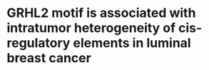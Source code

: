 # GRHL2 motif is associated with intratumor heterogeneity of cis-regulatory elements in luminal breast cancer
